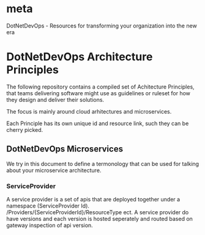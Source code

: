 # meta
DotNetDevOps - Resources for transforming your organization into the new era



# DotNetDevOps Architecture Principles

The following repository contains a compiled set of Achitecture Principles, that teams delivering software might use as guidelines or ruleset for how they design and deliver their solutions.

The focus is mainly around cloud arhitectures and microservices.

Each Principle has its own unique id and resource link, such they can be cherry picked.

## DotNetDevOps Microservices
We try in this document to define a termonology that can be used for talking about your microservice architecture.

### ServiceProvider

A service provider is a set of apis that are deployed together under a namespace (ServiceProvider Id). /Providers/{ServiceProviderId}/ResourceType ect.
A service provider do have versions and each version is hosted seperately and routed based on gateway inspection of api version.